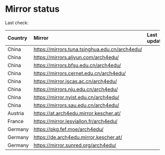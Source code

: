 <script src="./time.js"></script>
# Mirror status
Last check: <script type="text/javascript">localize(1729837868.815278);</script>

|Country|Mirror|Last update|
|:------|:-----|:----------|
|China|https://mirrors.tuna.tsinghua.edu.cn/arch4edu/|<script type="text/javascript">localize(1729319991);</script>|
|China|https://mirrors.aliyun.com/arch4edu/|<script type="text/javascript">localize(1729319991);</script>|
|China|https://mirrors.bfsu.edu.cn/arch4edu/|<script type="text/javascript">localize(1729319991);</script>|
|China|https://mirrors.cernet.edu.cn/arch4edu/|<script type="text/javascript">localize(1729319991);</script>|
|China|https://mirror.iscas.ac.cn/arch4edu/|<script type="text/javascript">localize(1729319991);</script>|
|China|https://mirrors.nju.edu.cn/arch4edu/|<script type="text/javascript">localize(1729319991);</script>|
|China|https://mirror.nyist.edu.cn/arch4edu/|<script type="text/javascript">localize(1729319991);</script>|
|China|https://mirrors.sau.edu.cn/arch4edu/|<script type="text/javascript">localize(1729017807);</script>|
|Austria|https://at.arch4edu.mirror.kescher.at/|<script type="text/javascript">localize(1729319991);</script>|
|France|https://mirror.lesviallon.fr/arch4edu/|<script type="text/javascript">localize(1729319991);</script>|
|Germany|https://pkg.fef.moe/arch4edu/|<script type="text/javascript">localize(1729319991);</script>|
|Germany|https://de.arch4edu.mirror.kescher.at/|<script type="text/javascript">localize(1729319991);</script>|
|Germany|https://mirror.sunred.org/arch4edu/|<script type="text/javascript">localize(1729319991);</script>|

<script src="./tablefilter/tablefilter.js"></script>
<script src="./table.js"></script>